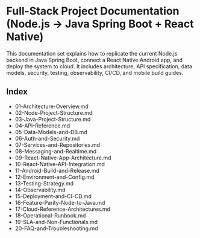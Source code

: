 # Full-Stack Project Documentation (Node.js → Java Spring Boot + React Native)

This documentation set explains how to replicate the current Node.js backend in Java Spring Boot, connect a React Native Android app, and deploy the system to cloud. It includes architecture, API specification, data models, security, testing, observability, CI/CD, and mobile build guides.

## Index
- 01-Architecture-Overview.md
- 02-Node-Project-Structure.md
- 03-Java-Project-Structure.md
- 04-API-Reference.md
- 05-Data-Models-and-DB.md
- 06-Auth-and-Security.md
- 07-Services-and-Repositories.md
- 08-Messaging-and-Realtime.md
- 09-React-Native-App-Architecture.md
- 10-React-Native-API-Integration.md
- 11-Android-Build-and-Release.md
- 12-Environment-and-Config.md
- 13-Testing-Strategy.md
- 14-Observability.md
- 15-Deployment-and-CI-CD.md
- 16-Feature-Parity-Node-to-Java.md
- 17-Cloud-Reference-Architectures.md
- 18-Operational-Runbook.md
- 19-SLA-and-Non-Functionals.md
- 20-FAQ-and-Troubleshooting.md